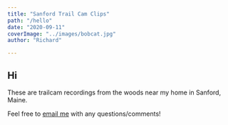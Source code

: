```yaml
---
title: "Sanford Trail Cam Clips"
path: "/hello"
date: "2020-09-11"
coverImage: "../images/bobcat.jpg"
author: "Richard"

---
```


> 
## Hi

These are trailcam recordings from the woods near my home in Sanford, Maine.  

Feel free to [email me](mailto:scubdub@sanfordtrailcam.com) with any questions/comments!
